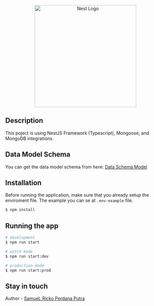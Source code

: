 <p align="center">
  <a href="http://nestjs.com/" target="blank"><img src="https://nestjs.com/img/logo_text.svg" width="320" alt="Nest Logo" /></a>
</p>

## Description

This poject is using NestJS Framework (Typescript), Mongoose, and MongoDB integrations.

## Data Model Schema

You can get the data model schema from here: [Data Schema Model](https://lucid.app/lucidchart/b404e63a-e334-4d1b-8e4c-656a96737c60/view?page=0_0#)

## Installation

Before running the application, make sure that you already setup the enviroment file.
The example you can se at `.env-example` file.

```bash
$ npm install
```

## Running the app

```bash
# development
$ npm run start

# watch mode
$ npm run start:dev

# production mode
$ npm run start:prod
```

## Stay in touch

Author - [SamueL Ricko Perdana Putra](https://www.linkedin.com/in/samuelricko/)
